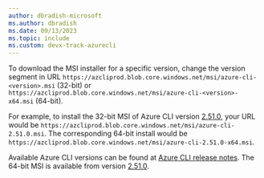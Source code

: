 ```yaml
---
author: dbradish-microsoft
ms.author: dbradish
ms.date: 09/13/2023
ms.topic: include
ms.custom: devx-track-azurecli
---
```

To download the MSI installer for a specific version, change the version segment in URL `https://azcliprod.blob.core.windows.net/msi/azure-cli-<version>.msi` (32-bit) or `https://azcliprod.blob.core.windows.net/msi/azure-cli-<version>-x64.msi` (64-bit).

For example, to install the 32-bit MSI of Azure CLI version [2.51.0](/cli/azure/release-notes-azure-cli#august-01-2023), your URL would be `https://azcliprod.blob.core.windows.net/msi/azure-cli-2.51.0.msi`. The corresponding 64-bit install would be `https://azcliprod.blob.core.windows.net/msi/azure-cli-2.51.0-x64.msi`.

Available Azure CLI versions can be found at [Azure CLI release notes](../release-notes-azure-cli.md). The 64-bit MSI is available from version [2.51.0](/cli/azure/release-notes-azure-cli#august-01-2023).
